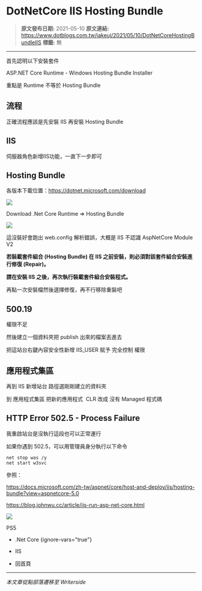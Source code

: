 # DotNetCore IIS Hosting Bundle

> **原文發布日期:** 2021-05-10
> **原文連結:** https://www.dotblogs.com.tw/jakeuj/2021/05/10/DotNetCoreHostingBundleIIS
> **標籤:** 無

---

首先認明以下安裝套件

ASP.NET Core Runtime - Windows Hosting Bundle Installer

重點是 Runtime 不等於 Hosting Bundle

## 流程

正確流程應該是先安裝 IIS 再安裝 Hosting Bundle

## IIS

伺服器角色新增IIS功能，一直下一步即可

## Hosting Bundle

各版本下載位置：https://dotnet.microsoft.com/download

![](https://dotblogsfile.blob.core.windows.net/user/御星幻/66a63053-da7e-468b-b76f-c2782e9f4d08/1620637926.png)

Download .Net Core Runtime => Hosting Bundle

![](https://dotblogsfile.blob.core.windows.net/user/御星幻/66a63053-da7e-468b-b76f-c2782e9f4d08/1620637980.png)

這沒裝好會跑出 web.config 解析錯誤，大概是 IIS 不認識 AspNetCore Module V2

**若裝載套件組合 (Hosting Bundle) 在 IIS 之前安裝，則必須對該套件組合安裝進行修復 (Repair)。**

**請在安裝 IIS 之後，再次執行裝載套件組合安裝程式。**

再點一次安裝檔然後選擇修復，再不行移除重裝吧

## 500.19

權限不足

然後建立一個資料夾把 publish 出來的檔案丟進去

把這站台右鍵內容安全性新增 IIS\_USER 賦予 完全控制 權限

## 應用程式集區

再到 IIS 新增站台 路徑選剛剛建立的資料夾

到 應用程式集區 把新的應用程式  CLR 改成 沒有 Managed 程式碼

## HTTP Error 502.5 - Process Failure

我重啟站台是沒執行這段也可以正常運行

如果你遇到 502.5，可以用管理員身分執行以下命令

```
net stop was /y
net start w3svc
```

參照：

https://docs.microsoft.com/zh-tw/aspnet/core/host-and-deploy/iis/hosting-bundle?view=aspnetcore-5.0

https://blog.johnwu.cc/article/iis-run-asp-net-core.html

![](https://card.psnprofiles.com/1/jakeuj.png)

PS5

* .Net Core
{ignore-vars="true"}
* IIS

* 回首頁

---

*本文章從點部落遷移至 Writerside*
